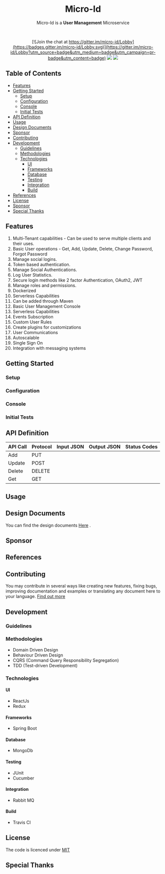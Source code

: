 <h1 align="center">Micro-Id</h1> 

<p align="center">
  Micro-Id is a <strong>User Management</strong> Microservice
</p>
<br />
<div align="center">
  
[![Join the chat at https://gitter.im/micro-id/Lobby](https://badges.gitter.im/micro-id/Lobby.svg)](https://gitter.im/micro-id/Lobby?utm_source=badge&utm_medium=badge&utm_campaign=pr-badge&utm_content=badge)  <a href="https://codefinity.gitbooks.io/micro-id"><img src="https://img.shields.io/badge/GitBook-Enabled-yellow.svg"></a>  <a href="https://opensource.org/licenses/MIT"><img src="https://img.shields.io/badge/license-MIT-blue.svg"></a>

</div>


## Table of Contents

  * [Features](#features)
  * [Getting Started](#getting-started)
      * [Setup](#setup)
      * [Configuration](#configuration)
      * [Console](#console)
      * [Initial Tests](#initial-tests)
  * [API Definition](#api-definition)
  * [Usage](#usage)
  * [Design Documents](#design-documents)
  * [Sponsor](#sponsor)
  * [Contributing](#contributing)
  * [Development](#development)
    * [Guidelines](#guidelines)
    * [Methodologies](#methodologies)
    * [Technologies](#technologies)
        * [UI](#ui)
        * [Frameworks](#frameworks)
        * [Database](#database)
        * [Testing](#testing)   
        * [Integration](#integration)
        * [Build](#build)
  * [References](#references)
  * [License](#license)
  * [Sponsor](#sponsor)  
  * [Special Thanks](#special-thanks)



## Features

1. Multi-Tenant capabilities - Can be used to serve multiple clients and their uses.
2. Basic User operations - Get, Add, Update, Delete, Change Password, Forgot Password
3. Manage social logins.
4. Token based authentication.
5. Manage Social Authentications.
6. Log User Statistics.
7. Secure login methods like 2 factor Authentication, OAuth2, JWT
8. Manage roles and permissions.
9. Dockerized
10. Serverless Capabilities
11. Can be added through Maven
12. Basic User Management Console
13. Serverless Capabilities
14. Events Subscription
15. Custom User Rules
16. Create plugins for customizations
17. User Communications
18. Autoscalable
19. Single Sign On
20. Integration with messaging systems

## Getting Started

### Setup

### Configuration

### Console

### Initial Tests

## API Definition


| API Call          | Protocol    | Input JSON | Output JSON | Status Codes      |
|:------------------|:------------|:-----------|:------------|:------------------|
|  Add              | PUT         |            |             |                   |
|  Update           | POST        |            |             |                   |
|  Delete           | DELETE      |            |             |                   |
|  Get              | GET         |            |             |                   |


## Usage

## Design Documents

You can find the design documents <a href="https://docs.google.com/document/d/1wvP54ux3oxZCB2isZbwMjo3kQ1b-efL1p2AYQ4UU0l4/edit?usp=sharing" target="_blank">Here</a> .

## Sponsor

## References

## Contributing
You may contribute in several ways like creating new features, fixing bugs, improving documentation and examples
or translating any document here to your language. [Find out more](https://github.com/codefinity/micro-id/wiki/Contributing)

## Development

### Guidelines

### Methodologies
  * Domain Driven Design
  * Behaviour Driven Design
  * CQRS (Command Query Responsibility Segregation)
  * TDD (Test-driven Development)

### Technologies

#### UI
  * ReactJs
  * Redux  

#### Frameworks
  * Spring Boot

#### Database
  * MongoDb

#### Testing
  * JUnit
  * Cucumber

#### Integration
  * Rabbit MQ

#### Build
  * Travis CI

## License

The code is licenced under [MIT](LICENSE)

## Special Thanks
